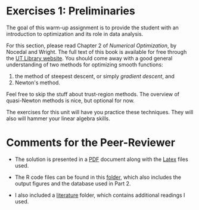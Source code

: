 

# Exercises 1: Preliminaries

The goal of this warm-up assignment is to provide the student with an introduction to optimization and its role in data analysis.  

For this section, please read Chapter 2 of _Numerical Optimization_, by Nocedal and Wright.  The full text of this book is available for free through the [UT Library website](http://lib.utexas.edu).  You should come away with a good general understanding of two methods for optimizing smooth functions:  
1) the method of steepest descent, or simply _gradient descent_, and   
2) Newton's method.  

Feel free to skip the stuff about trust-region methods.  The overview of quasi-Newton methods is nice, but optional for now.  

The exercises for this unit will have you practice these techniques.  They will also will hammer your linear algebra skills.  

# Comments for the Peer-Reviewer

- The solution is presented in a [PDF](solution01-SDS385.pdf) document along with the [Latex](solution01-SDS385.tex) files used. 

- The R code files can be found in this [folder](Ex01R), which also includes the output figures and the database used in Part 2.

- I also included a [literature](Literature) folder, which contains additional readings I used.
